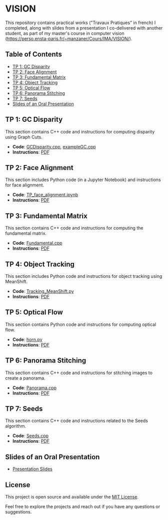 # VISION

This repository contains practical works ("Travaux Pratiques" in french) I completed, along with slides from a presentation I co-delivered with another student, as part of my master's course in computer vision (https://perso.ensta-paris.fr/~manzaner/Cours/IMA/VISION/).
## Table of Contents
- [TP 1: GC Disparity](#gc-disparity)
- [TP 2: Face Alignment](#face-alignment)
- [TP 3: Fundamental Matrix](#fundamental-matrix)
- [TP 4: Object Tracking](#object-tracking)
- [TP 5: Optical Flow](#optical-flow)
- [TP 6: Panorama Stitching](#panorama-stitching)
- [TP 7: Seeds](#seeds)
- [Slides of an Oral Presentation](#presentation-slides)

## TP 1: GC Disparity
This section contains C++ code and instructions for computing disparity using Graph Cuts.
- **Code**: [GCDisparity.cpp](TP_GCDisparity/GCDisparity.cpp), [exampleGC.cpp](TP_GCDisparity/exampleGC.cpp)
- **Instructions**: [PDF](TP_GCDisparity/instructions_TP_GCDisparity.pdf)

## TP 2: Face Alignment
This section includes Python code (in a Jupyter Notebook) and instructions for face alignment.
- **Code**: [TP_face_alignment.ipynb](TP_face_alignment/TP_face_alignment.ipynb)
- **Instructions**: [PDF](TP_face_alignment/instructions_TP_face_alignment.pdf)

## TP 3: Fundamental Matrix
This section contains C++ code and instructions for computing the fundamental matrix.
- **Code**: [Fundamental.cpp](TP_fundamental/Fundamental.cpp)
- **Instructions**: [PDF](TP_fundamental/instructions_TP_fundamental.pdf)

## TP 4: Object Tracking
This section includes Python code and instructions for object tracking using MeanShift.
- **Code**: [Tracking_MeanShift.py](TP_object_tracking/code/Tracking_MeanShift.py)
- **Instructions**: [PDF](TP_object_tracking/instructions_TP_tracking.pdf)

## TP 5: Optical Flow
This section contains Python code and instructions for computing optical flow.
- **Code**: [horn.py](TP_optical_flow/code/horn.py)
- **Instructions**: [PDF](TP_optical_flow/instructions_TP_optical_flow.pdf)

## TP 6: Panorama Stitching
This section contains C++ code and instructions for stitching images to create a panorama.
- **Code**: [Panorama.cpp](TP_panorama/Panorama.cpp)
- **Instructions**: [PDF](TP_panorama/instructions_TP_panorama.pdf)

## TP 7: Seeds
This section contains C++ code and instructions related to the Seeds algorithm.
- **Code**: [Seeds.cpp](TP_seeds/Seeds.cpp)
- **Instructions**: [PDF](TP_seeds/instructions_TP_seeds.pdf)

## Slides of an Oral Presentation
- [Presentation Slides](presentation_slides.pdf)

## License
This project is open source and available under the [MIT License](LICENSE).

Feel free to explore the projects and reach out if you have any questions or suggestions.
